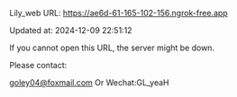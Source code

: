 Lily_web URL: https://ae6d-61-165-102-156.ngrok-free.app

Updated at: 2024-12-09 22:51:12

If you cannot open this URL, the server might be down.

Please contact: 

goley04@foxmail.com Or Wechat:GL_yeaH